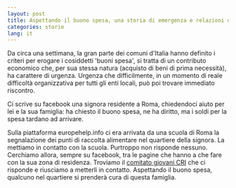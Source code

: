 ```yaml
---
layout: post
title: Aspettando il buono spesa, una storia di emergenza e relazioni di comunità a Roma
categories: storie
lang: it
---
```

Da circa una settimana, la gran parte dei comuni d'Italia hanno definito i criteri per erogare i cosiddetti 'buoni spesa', si tratta di un contributo economico che, per sua stessa natura (acquisto di beni di prima necessità), ha carattere di urgenza. Urgenza che difficilmente, in un momento di reale difficoltà organizzativa per tutti gli enti locali, può poi trovare immediato riscontro. 

Ci scrive su facebook una signora residente a Roma, chiedendoci aiuto per lei e la sua famiglia: ha chiesto il buono spesa, ne ha diritto, ma i soldi per la spesa tardano ad arrivare. 

Sulla piattaforma europehelp.info ci era arrivata da una scuola di Roma la segnalazione dei punti di raccolta alimentare nel quartiere della signora. La mettiamo in contatto con la scuola. Purtroppo non risponde nessuno. Cerchiamo allora, sempre su facebook, tra le pagine che hanno a che fare con la sua zona di residenza. Troviamo il [comitato giovani CRI](https://www.facebook.com/giovaniCRIroma5/) che ci risponde e riusciamo a metterli in contatto. Aspettando il buono spesa, qualcuno nel quartiere si prenderà cura di questa famiglia.

